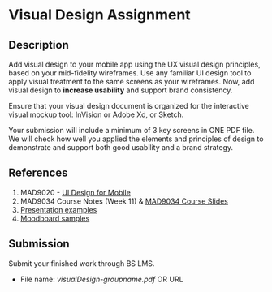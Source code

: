 # Visual Design Assignment

## Description

Add visual design to your mobile app using the UX visual design principles, based on your mid-fidelity wireframes. Use any familiar UI design tool to apply visual treatment to the same screens as your wireframes. Now, add visual design to **increase usability** and support brand consistency. 

Ensure that your visual design document is organized for the interactive visual mockup tool: InVision or Adobe Xd, or Sketch. 

Your submission will include a minimum of 3 key screens in ONE PDF file. We will check how well you applied the elements and principles of design to demonstrate and support both good usability and a brand strategy.

## References

1. MAD9020 - [UI Design for Mobile](http://tiny.cc/v67ujz)
2. MAD9034 Course Notes (Week 11) & [MAD9034 Course Slides](http://tiny.cc/nqf6bz)
3. [Presentation examples](https://docs.google.com/presentation/d/1su5PVUZ-GQeIKR4Q7zGTWMKIRhfxOdoMXSxZTyelfFs/edit?ts=5c62cc71#slide=id.g35f391192_00)
4. [Moodboard samples](https://drive.google.com/drive/folders/1KzHOVV1DiENSb1vVa1D8dppJedhpp64o)


## Submission

Submit your finished work through BS LMS.
- File name: _visualDesign-groupname.pdf_ OR URL 

